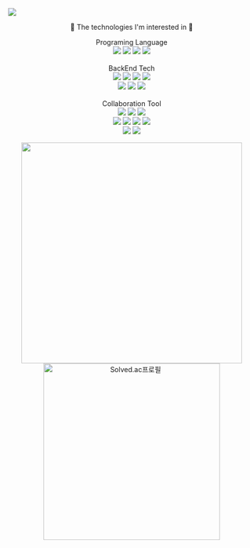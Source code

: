 <img src="https://capsule-render.vercel.app/api?type=Waving&color=gradient&height=100&width=400&text=HOSE%20JOO&fontSize=50&theme=gruvbox&show_icons=true&desc=StayHungryStay Poolish&descSize=30&descAlign=70" />

<p align = "center"> 🌱 The technologies I'm interested in 🌱 </p> 
<div align = "center"> Programing Language  <div>
 <div>
 <img src="https://img.shields.io/badge/Python-3766AB?style=flat-square&logo=Python&logoColor=white"/>
 <img src="https://img.shields.io/badge/Java-007396?style=flat-square&logo=Java&logoColor=white"/>
 <img src="https://img.shields.io/badge/C%23-9933CC?style=flat-square&logo=Csharp&logoColor=white"/>
 <img src="https://img.shields.io/badge/C-9933CC?style=flat-square&logo=C&logoColor=white"/>
 </div>
 <br>
<div align = "center"> BackEnd Tech  <div>
 <div>
 <img src="https://img.shields.io/badge/Spring-6DB33F?style=flat-square&logo=Spring&logoColor=white"/>
 <img src="https://img.shields.io/badge/Spring Boot-6DB33F?style=flat-square&logo=Spring Boot&logoColor=white"/>
 <img src="https://img.shields.io/badge/Spring Security-6DB33F?style=flat-square&logo=Spring Security&logoColor=white"/>
 <img src="https://img.shields.io/badge/Gradle-02303A?style=flat-square&logo=Gradle&logoColor=white"/></br>
 <img src="https://img.shields.io/badge/Docker-2496ED?style=flat-square&logo=Docker&logoColor=white"/>
 <img src="https://img.shields.io/badge/Oracle-F80000?style=flat-square&logo=Oracle&logoColor=white"/>
 <img src="https://img.shields.io/badge/MySQL-4479A1?style=flat-square&logo=MySQL&logoColor=white"/>
 </div>
  <br>
 <div align = "center"> Collaboration Tool <div>
 <div>
 <img src="https://img.shields.io/badge/Git-F05032?style=flat-square&logo=Git&logoColor=white"/> 
<img src="https://img.shields.io/badge/GitHub-181717?style=flat-square&logo=GitHub&logoColor=white"/>
 <img src="https://img.shields.io/badge/Slack-4A154B?style=flat-square&logo=Slack&logoColor=white"/></br>
 <img src="https://img.shields.io/badge/Discord-5865F2?style=flat-square&logo=Discord&logoColor=white"/>
 <img src="https://img.shields.io/badge/Notion-000000?style=flat-square&logo=Notion&logoColor=white"/>
 <img src="https://img.shields.io/badge/Jenkins-D24939?style=flat-square&logo=Jenkins&logoColor=white"/>
 <img src="https://img.shields.io/badge/Postman-FF6C37?style=flat-square&logo=Postman&logoColor=white"/><br>
 <img src="https://img.shields.io/badge/IntelliJ IDEA-000000?style=flat-square&logo=IntelliJ IDEA&logoColor=white"/>
 <img src="https://img.shields.io/badge/Visual Studio-5C2D91?style=flat-square&logo=Visual Studio&logoColor=white"/>
 
 </div>
  
  
 <p align=center>
 <div align="center">
    <a href="https://github.com/anuraghazra/github-readme-stats" title="Go to Source">
      <img align="center" width=450 src="https://github-readme-stats.vercel.app/api?username=hose0728&show_icons=true&theme=prussian" />
    </a>
   <a href="https://solved.ac/hose123" title="Go to Source">
      <img align="center" width=360 src="http://mazassumnida.wtf/api/v2/generate_badge?boj=hose123" alt="Solved.ac프로필" />
    </a>
</div>
 </p>
 


<!--
**hose0728/hose0728** is a ✨ _special_ ✨ repository because its `README.md` (this file) appears on your GitHub profile.

Here are some ideas to get you started:

- 🔭 I’m currently working on ...
- 🌱 I’m currently learning ...
- 👯 I’m looking to collaborate on ...
- 🤔 I’m looking for help with ...
- 💬 Ask me about ...
- 📫 How to reach me: ...
- 😄 Pronouns: ...
- ⚡ Fun fact: ...
-->
